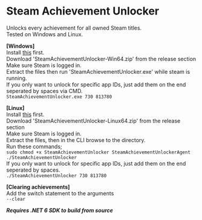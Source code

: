 # Steam Achievement Unlocker
Unlocks every achievement for all owned Steam titles.<br>
Tested on Windows and Linux.

**[Windows]**<br>
Install [this](https://dotnet.microsoft.com/en-us/download/dotnet/thank-you/runtime-6.0.10-windows-x64-installer) first.<br>
Download 'SteamAchievementUnlocker-Win64.zip' from the release section<br>
Make sure Steam is logged in.<br>
Extract the files then run 'SteamAchievementUnlocker.exe' while steam is running.<br>
If you only want to unlock for specific app IDs, just add them on the end seperated by spaces via CMD.<br>
`SteamAchievementUnlocker.exe 730 813780`<br>

**[Linux]**<br>
Install [this](https://docs.microsoft.com/dotnet/core/install/linux) first.<br>
Download 'SteamAchievementUnlocker-Linux64.zip' from the release section<br>
Make sure Steam is logged in.<br>
Extract the files, then in the CLI browse to the directory.<br>
Run these commands;<br>
`sudo chmod +x SteamAchievementUnlocker SteamAchievementUnlockerAgent`<br>
`./SteamAchievementUnlocker`<br>
If you only want to unlock for specific app IDs, just add them on the end seperated by spaces.<br>
`./SteamAchievementUnlocker 730 813780`<br>

**[Clearing achievements]**<br>
Add the switch statement to the arguments<br>
`--clear`

_**Requires .NET 6 SDK to build from source**_<br>